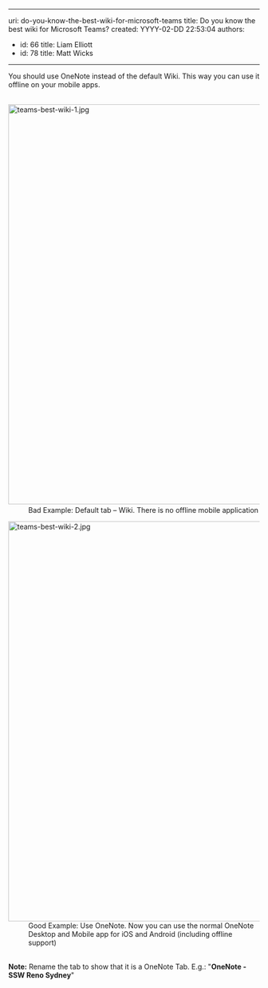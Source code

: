 

---
uri: do-you-know-the-best-wiki-for-microsoft-teams
title: Do you know the best wiki for Microsoft Teams?
created: YYYY-02-DD 22:53:04
authors:
  - id: 66
    title: Liam Elliott
  - id: 78
    title: Matt Wicks
---




<span class='intro'> ​​You should use OneNote instead of the default Wiki. This way you can use it offline&#160;on your&#160;mobile apps.<br><br> </span>

<dl class="badImage"><dt>​​<img src="/PublishingImages/teams-best-wiki-1.jpg" alt="teams-best-wiki-1.jpg" style="width&#58;800px;" /></dt><dd>Bad Example&#58; Default tab – Wiki. There is no offline mobile application</dd></dl><dl class="goodImage"><dt> 
      <img src="/PublishingImages/teams-best-wiki-2.jpg" alt="teams-best-wiki-2.jpg" style="width&#58;800px;" /> 
   </dt><dd>Good Example&#58; Use OneNote. Now you can use the normal OneNote Desktop and Mobile app for iOS and Android (including offline support)<br>​<br></dd></dl><p>
   <strong>​Note&#58;</strong> Rename the tab to show that it is a OneNote Tab. E.g.&#58;​ &quot;<strong>OneNote - SSW Reno Sydney</strong>&quot;​​<br></p>


